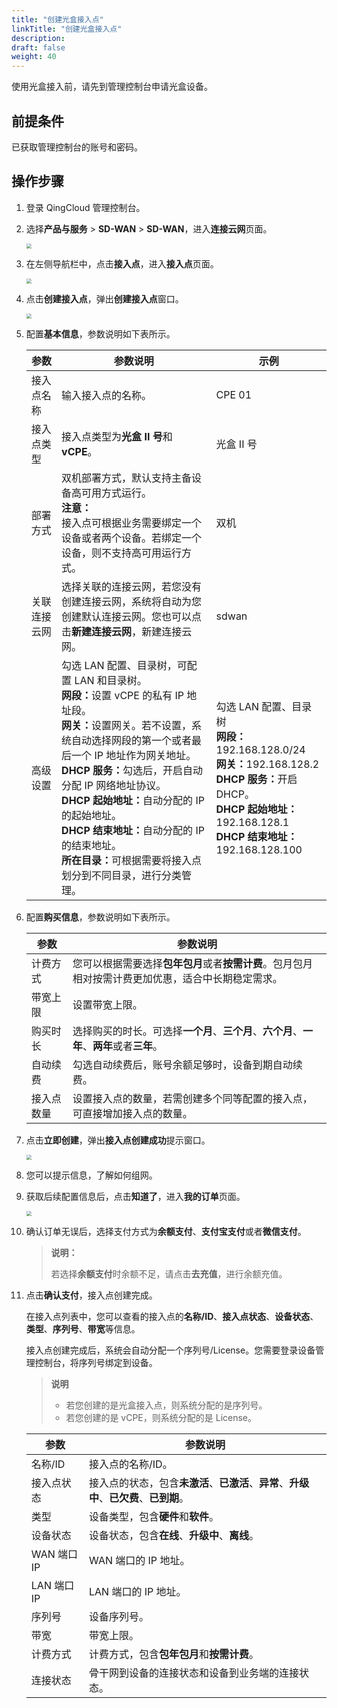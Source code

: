 ```yaml
---
title: "创建光盒接入点"
linkTitle: "创建光盒接入点"
description:
draft: false
weight: 40
---
```


使用光盒接入前，请先到管理控制台申请光盒设备。

## 前提条件

已获取管理控制台的账号和密码。

## 操作步骤

1. 登录 QingCloud 管理控制台。

2. 选择**产品与服务** > **SD-WAN** > **SD-WAN**，进入**连接云网**页面。

   <img src="../../_images/qs_cloud_network.png" style="zoom:50%;" />

3. 在左侧导航栏中，点击**接入点**，进入**接入点**页面。

   <img src="../../_images/qs_light_access.png" style="zoom:50%;" />

4. 点击**创建接入点**，弹出**创建接入点**窗口。

   <img src="../../_images/qs_light_access_config.png" style="zoom:50%;" />

5. 配置**基本信息**，参数说明如下表所示。

   | 参数         | 参数说明                                                     | 示例                                                         |
   | ------------ | ------------------------------------------------------------ | ------------------------------------------------------------ |
   | 接入点名称   | 输入接入点的名称。                                           | CPE 01                                                       |
   | 接入点类型   | 接入点类型为**光盒 II 号**和 **vCPE**。                      | 光盒 II 号                                                   |
   | 部署方式     | 双机部署方式，默认支持主备设备高可用方式运行。<br />**注意：**<br />接入点可根据业务需要绑定一个设备或者两个设备。若绑定一个设备，则不支持高可用运行方式。 | 双机                                                         |
   | 关联连接云网 | 选择关联的连接云网，若您没有创建连接云网，系统将自动为您创建默认连接云网。您也可以点击**新建连接云网**，新建连接云网。 | sdwan                                                        |
   | 高级设置     | 勾选 LAN 配置、目录树，可配置 LAN 和目录树。<br /><b>网段：</b>设置 vCPE 的私有 IP 地址段。<br /><b>网关：</b>设置网关。若不设置，系统自动选择网段的第一个或者最后一个 IP 地址作为网关地址。<br /><b>DHCP 服务：</b>勾选后，开启自动分配 IP 网络地址协议。<br /><b>DHCP 起始地址：</b>自动分配的 IP 的起始地址。<br /><b>DHCP 结束地址：</b>自动分配的 IP 的结束地址。<br /><b>所在目录：</b>可根据需要将接入点划分到不同目录，进行分类管理。 | 勾选 LAN 配置、目录树<br /><b>网段：</b>192.168.128.0/24<br /><b>网关：</b>192.168.128.2<br /><b>DHCP 服务：</b>开启 DHCP。<br /><b>DHCP 起始地址：</b>192.168.128.1<br /><b>DHCP 结束地址：</b>192.168.128.100 |

6. 配置**购买信息**，参数说明如下表所示。

   | 参数       | 参数说明                                                     |
   | ---------- | ------------------------------------------------------------ |
   | 计费方式   | 您可以根据需要选择**包年包月**或者**按需计费**。包月包月相对按需计费更加优惠，适合中长期稳定需求。 |
   | 带宽上限   | 设置带宽上限。                                               |
   | 购买时长   | 选择购买的时长。可选择**一个月**、**三个月**、**六个月**、**一年**、**两年**或者**三年**。 |
   | 自动续费   | 勾选自动续费后，账号余额足够时，设备到期自动续费。           |
   | 接入点数量 | 设置接入点的数量，若需创建多个同等配置的接入点，可直接增加接入点的数量。 |

7. 点击**立即创建**，弹出**接入点创建成功**提示窗口。

   <img src="../../_images/qs_vcpe_access_success.png" style="zoom:50%;" />

8. 您可以提示信息，了解如何组网。

9. 获取后续配置信息后，点击**知道了**，进入**我的订单**页面。

   <img src="../../_images/um_order_confirm.png" style="zoom:50%;" />

10. 确认订单无误后，选择支付方式为**余额支付**、**支付宝支付**或者**微信支付**。

    > **说明：**
    >
    > 若选择**余额支付**时余额不足，请点击**去充值**，进行余额充值。

11. 点击**确认支付**，接入点创建完成。

    在接入点列表中，您可以查看的接入点的**名称/ID**、**接入点状态**、**设备状态**、**类型**、**序列号**、**带宽**等信息。

    接入点创建完成后，系统会自动分配一个序列号/License。您需要登录设备管理控制台，将序列号绑定到设备。

    > **说明**
    >
    > - 若您创建的是光盒接入点，则系统分配的是序列号。
    > - 若您创建的是 vCPE，则系统分配的是 License。

    | 参数        | 参数说明                                                     |
    | ----------- | ------------------------------------------------------------ |
    | 名称/ID     | 接入点的名称/ID。                                            |
    | 接入点状态  | 接入点的状态，包含**未激活**、**已激活**、**异常**、**升级中**、**已欠费**、**已到期**。 |
    | 类型        | 设备类型，包含**硬件**和**软件**。                           |
    | 设备状态    | 设备状态，包含**在线**、**升级中**、**离线**。               |
    | WAN 端口 IP | WAN 端口的 IP 地址。                                         |
    | LAN 端口 IP | LAN 端口的 IP 地址。                                         |
    | 序列号      | 设备序列号。                                                 |
    | 带宽        | 带宽上限。                                                   |
    | 计费方式    | 计费方式，包含**包年包月**和**按需计费**。                   |
    | 连接状态    | 骨干网到设备的连接状态和设备到业务端的连接状态。             |

